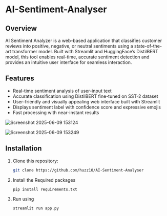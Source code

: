 # AI-Sentiment-Analyser

## Overview
AI Sentiment Analyzer is a web-based application that classifies customer reviews into positive, negative, or neutral sentiments using a state-of-the-art transformer model. Built with Streamlit and HuggingFace’s DistilBERT model, this tool enables real-time, accurate sentiment detection and provides an intuitive user interface for seamless interaction.

## Features
- Real-time sentiment analysis of user-input text
- Accurate classification using DistilBERT fine-tuned on SST-2 dataset
- User-friendly and visually appealing web interface built with Streamlit
- Displays sentiment label with confidence score and expressive emojis
- Fast processing with near-instant results


![Screenshot 2025-06-09 153124](https://github.com/user-attachments/assets/44e0b978-740d-4bed-843c-493d7692872e)

![Screenshot 2025-06-09 153249](https://github.com/user-attachments/assets/07016bb4-a92c-4645-b5e1-e22c7b808d62)


## Installation

1. Clone this repository:
   ```bash
   git clone https://github.com/huzz10/AI-Sentiment-Analyser

2. Install the Required packages
    ```bash
    pip install requirements.txt
3. Run using
    ```bash
    streamlit run app.py
   
